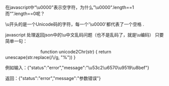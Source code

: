在javascript中“\u0000"表示空字符，为什么”\u0000".length==1而“”.length==0呢？

\u开头的是一个Unicode码的字符，每一个'\u0000'都代表了一个空格 .

javascript 处理返回json中的\u中文乱码问题（也不是乱码了，就是\u编码）
只要简单一句：

           
　　　　　　　　function unicode2Chr(str) {
                return unescape(str.replace(/\\/g, "%"))
            }
 
 
例如输入：{"status":"error","message":"\u53c2\u6570\u9519\u8bef"}
 
返回：{"status":"error","message":"参数错误"}